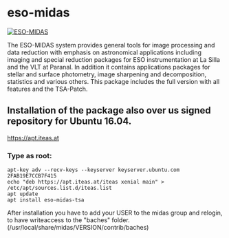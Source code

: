 # eso-midas
[![ESO-MIDAS](http://www.eso.org/i/esologo.png)](https://github.com/boospy/eso-midas)

The ESO-MIDAS system provides general tools for image processing and data
reduction with emphasis on astronomical applications including imaging and
special reduction packages for ESO instrumentation at La Silla and the VLT at
Paranal. In addition it contains applications packages for stellar and
surface photometry, image sharpening and decomposition, statistics and
various others. This package includes the full version with all features and the TSA-Patch.

## Installation of the package also over us signed repository for Ubuntu 16.04.

https://apt.iteas.at

### Type as root:

	apt-key adv --recv-keys --keyserver keyserver.ubuntu.com 2FAB19E7CCB7F415
	echo "deb https://apt.iteas.at/iteas xenial main" > /etc/apt/sources.list.d/iteas.list
	apt update
	apt install eso-midas-tsa

After installation you have to add your USER to the midas group and relogin, to have
writeaccess to the "baches" folder. (/usr/local/share/midas/VERSION/contrib/baches)
